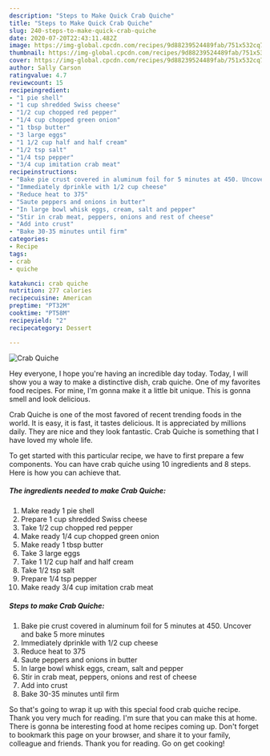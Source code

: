 ```yaml
---
description: "Steps to Make Quick Crab Quiche"
title: "Steps to Make Quick Crab Quiche"
slug: 240-steps-to-make-quick-crab-quiche
date: 2020-07-20T22:43:11.482Z
image: https://img-global.cpcdn.com/recipes/9d88239524489fab/751x532cq70/crab-quiche-recipe-main-photo.jpg
thumbnail: https://img-global.cpcdn.com/recipes/9d88239524489fab/751x532cq70/crab-quiche-recipe-main-photo.jpg
cover: https://img-global.cpcdn.com/recipes/9d88239524489fab/751x532cq70/crab-quiche-recipe-main-photo.jpg
author: Sally Carson
ratingvalue: 4.7
reviewcount: 15
recipeingredient:
- "1 pie shell"
- "1 cup shredded Swiss cheese"
- "1/2 cup chopped red pepper"
- "1/4 cup chopped green onion"
- "1 tbsp butter"
- "3 large eggs"
- "1 1/2 cup half and half cream"
- "1/2 tsp salt"
- "1/4 tsp pepper"
- "3/4 cup imitation crab meat"
recipeinstructions:
- "Bake pie crust covered in aluminum foil for 5 minutes at 450. Uncover and bake 5 more minutes"
- "Immediately dprinkle with 1/2 cup cheese"
- "Reduce heat to 375"
- "Saute peppers and onions in butter"
- "In large bowl whisk eggs, cream, salt and pepper"
- "Stir in crab meat, peppers, onions and rest of cheese"
- "Add into crust"
- "Bake 30-35 minutes until firm"
categories:
- Recipe
tags:
- crab
- quiche

katakunci: crab quiche 
nutrition: 277 calories
recipecuisine: American
preptime: "PT32M"
cooktime: "PT58M"
recipeyield: "2"
recipecategory: Dessert

---
```



![Crab Quiche](https://img-global.cpcdn.com/recipes/9d88239524489fab/751x532cq70/crab-quiche-recipe-main-photo.jpg)

Hey everyone, I hope you're having an incredible day today. Today, I will show you a way to make a distinctive dish, crab quiche. One of my favorites food recipes. For mine, I'm gonna make it a little bit unique. This is gonna smell and look delicious.



Crab Quiche is one of the most favored of recent trending foods in the world. It is easy, it is fast, it tastes delicious. It is appreciated by millions daily. They are nice and they look fantastic. Crab Quiche is something that I have loved my whole life.


To get started with this particular recipe, we have to first prepare a few components. You can have crab quiche using 10 ingredients and 8 steps. Here is how you can achieve that.

<!--inarticleads1-->

##### The ingredients needed to make Crab Quiche:

1. Make ready 1 pie shell
1. Prepare 1 cup shredded Swiss cheese
1. Take 1/2 cup chopped red pepper
1. Make ready 1/4 cup chopped green onion
1. Make ready 1 tbsp butter
1. Take 3 large eggs
1. Take 1 1/2 cup half and half cream
1. Take 1/2 tsp salt
1. Prepare 1/4 tsp pepper
1. Make ready 3/4 cup imitation crab meat




<!--inarticleads2-->

##### Steps to make Crab Quiche:

1. Bake pie crust covered in aluminum foil for 5 minutes at 450. Uncover and bake 5 more minutes
1. Immediately dprinkle with 1/2 cup cheese
1. Reduce heat to 375
1. Saute peppers and onions in butter
1. In large bowl whisk eggs, cream, salt and pepper
1. Stir in crab meat, peppers, onions and rest of cheese
1. Add into crust
1. Bake 30-35 minutes until firm




So that's going to wrap it up with this special food crab quiche recipe. Thank you very much for reading. I'm sure that you can make this at home. There is gonna be interesting food at home recipes coming up. Don't forget to bookmark this page on your browser, and share it to your family, colleague and friends. Thank you for reading. Go on get cooking!
